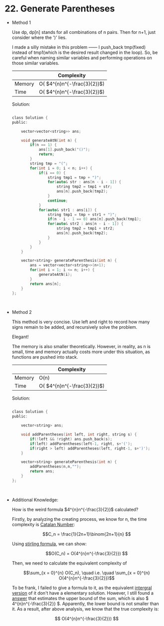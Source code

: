 # 22. Generate Parentheses
- Method 1

    Use dp, dp[n] stands for all combinations of n pairs. Then for n+1, just consider where the ')' lies.

    I made a silly mistake in this problem —— I push_back tmp(fixed) instead of tmp1(which is the desired result changed in the loop). So, be careful when naming similar variables and performing operations on those similar variables.

    | |   Complexity  |
    | ----------- | ----------- | 
    |  Memory     | O( $4^{n}n^{-\frac{3}{2}}$) | 
    |      Time       |  O( $4^{n}n^{-\frac{3}{2}}$) | 


    Solution:

    ``` h

    class Solution {
    public:

        vector<vector<string>> ans;

        void generateAtN(int n) {
            if(n == 1) {
                ans[1].push_back("()");
                return;
            }
            string tmp = "(";
            for(int i = 0; i < n; i++) {
                if(i == 0) {
                    string tmp1 = tmp + ")";
                    for(auto& str : ans[n - i - 1]) {
                        string tmp2 = tmp1 + str;
                        ans[n].push_back(tmp2);
                    }
                    continue;
                }
                for(auto& str1 : ans[i]) {
                    string tmp1 = tmp + str1 + ")";
                    if(n - i - 1 == 0) ans[n].push_back(tmp1);
                    for(auto& str2 : ans[n - i - 1]) {
                        string tmp2 = tmp1 + str2;
                        ans[n].push_back(tmp2);
                    }
                }
            }
        }

        vector<string> generateParenthesis(int n) {
            ans = vector<vector<string>>(n+1);
            for(int i = 1; i <= n; i++) {
                generateAtN(i);
            }
            return ans[n];
        }
    };

    ```

<br>    

- Method 2

    This method is very concise. Use left and right to record how many signs remain to be added, and recursively solve the problem. 

    Elegant!

    The memory is also smaller theoretically. However, in reality, as n is small, time and memory actually costs more under this situation, as functions are pushed into stack.

    | |   Complexity  |
    | ----------- | ----------- | 
    |  Memory     | O(n) | 
    |      Time       |  O( $4^{n}n^{-\frac{3}{2}}$) | 


    Solution:

    ``` h

    class Solution {
    public:

        vector<string> ans;

        void addParentheses(int left, int right, string s) {
            if(!left && !right) ans.push_back(s);
            if(left) addParentheses(left-1, right, s+'(');
            if(right > left) addParentheses(left, right-1, s+')');
        }

        vector<string> generateParenthesis(int n) {
            addParentheses(n,n,"");
            return ans;
        }
    };

    ```
<br>

- Additional Knowledge:

    How is the weird formula $4^{n}n^{-\frac{3}{2}}$ calculated? 

    Firstly, by analyzing the creating process, we know for n, the time complexity is [Catalan Number](https://en.wikipedia.org/wiki/Catalan_number): 

    $$C_n = \frac{1}{2n+1}\binom{2n+1}{n} $$ 
    
    Using [stirling formula](https://en.wikipedia.org/wiki/Stirling%27s_approximation), we can show:
  
    $$O(C_n) = O(4^{n}n^{-\frac{3}{2}}) $$

    Then, we need to calculate the equivalent complexity of 

    $$\sum_{x = 0}^{n} O(C_n),  \quad   i.e. \quad   \sum_{x = 0}^{n} O(4^{n}n^{-\frac{3}{2}})$$

    To be frank, I failed to give a formula to it, as the equivalent [intergral version](https://www.zhihu.com/question/46868161) of it don't have a elementary solution. However, I still found a [answer](https://math.stackexchange.com/questions/903593/sum-of-catalan-numbers) that estimates the upper bound of the sum, which is also $ 4^{n}n^{-\frac{3}{2}} $. Apparently, the lower bound is not smaller than it. As a result, after above analysis, we know that the true complexity is: 

    $$ O(4^{n}n^{-\frac{3}{2}}) $$

<br>
